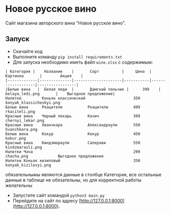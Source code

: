 # Новое русское вино

Сайт магазина авторского вина "Новое русское вино".

## Запуск

- Скачайте код
- Выполните команду `pip install requirements.txt`
- Для запуска необходимо иметь файл `wine.xlsx` с содержимым:
```
| Категория	|    Название	 |       Сорт	       |     Цена  |	Картинка	   |        Акция    |
|-------------|--------------|---------------------|-----------|-------------------|-----------------|
|Белые вина	  |  Белая леди	 |       Дамский пальчик |	    399	   | belaya_ledi.png	   |    Выгодное предложение|
Напитки	        Коньяк классический		                350	    konyak_klassicheskyi.png	
Белые вина	    Ркацители	        Ркацители	        499	    rkaciteli.png	
Красные вина	Черный лекарь	    Качич	            399	    chernyi_lekar.png	
Красные вина	Хванчкара	        Александраули	    550	    hvanchkara.png	
Белые вина	    Кокур	            Кокур	            450	    kokur.png	
Красные вина	Киндзмараули	    Саперави	        550	    kindzmarauli.png	
Напитки	Чача		                                    299	    chacha.png	           Выгодное предложение
Напитки	Коньяк кизиловый		                        350	    konyak_kizilovyi.png	
```
обязательнымы являются данные в столбце Категория, все остальные данные в таблице не обязательны, но для корректной работы желательны
- Запустите сайт командой `python3 main.py`
- Перейдите на сайт по адресу [http://127.0.0.1:8000](http://127.0.0.1:8000).
